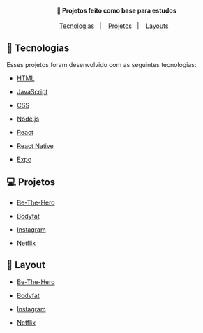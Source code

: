 <h4 align="center">
  🚀 Projetos feito como base para estudos
</h4>

<p align="center">
  <a href="#rocket-tecnologias">Tecnologias</a>&nbsp;&nbsp;&nbsp;|&nbsp;&nbsp;&nbsp;
  <a href="#-projeto">Projetos</a>&nbsp;&nbsp;&nbsp;|&nbsp;&nbsp;&nbsp;
  <a href="#-layout">Layouts</a>&nbsp;&nbsp;&nbsp;
</p>



## :rocket: Tecnologias

Esses projetos foram desenvolvido com as seguintes tecnologias:

- [HTML](https://developer.mozilla.org/pt-BR/docs/Web/HTML)

- [JavaScript](https://developer.mozilla.org/pt-BR/docs/Aprender/JavaScript)

- [CSS](https://developer.mozilla.org/pt-BR/docs/Web/CSS)

- [Node.js](https://nodejs.org/en/)

- [React](https://reactjs.org)

- [React Native](https://facebook.github.io/react-native/)

- [Expo](https://expo.io/)

  

## 💻 Projetos

- [Be-The-Hero](https://github.com/Oracon/be-the-hero)

- [Bodyfat](https://oracon.github.io/bodyfat/)

- [Instagram](https://oracon.github.io/instagram-page/)

- [Netflix](https://oracon.github.io/netflix-page/)

  

## 🔖 Layout

- [Be-The-Hero](https://github.com/Oracon/be-the-hero)

- [Bodyfat](https://oracon.github.io/bodyfat/)

- [Instagram](https://oracon.github.io/instagram-page/)

- [Netflix](https://oracon.github.io/netflix-page/)

